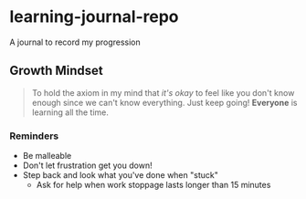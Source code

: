 # learning-journal-repo
A journal to record my progression

## Growth Mindset

>To hold the axiom in my mind that _it's okay_ to feel like you don't know enough since we can't know everything. Just keep going! **Everyone** is learning all the time.

### Reminders

- Be malleable
- Don't let frustration get you down!
- Step back and look what you've done when "stuck" 
  - Ask for help when work stoppage lasts longer than 15 minutes
